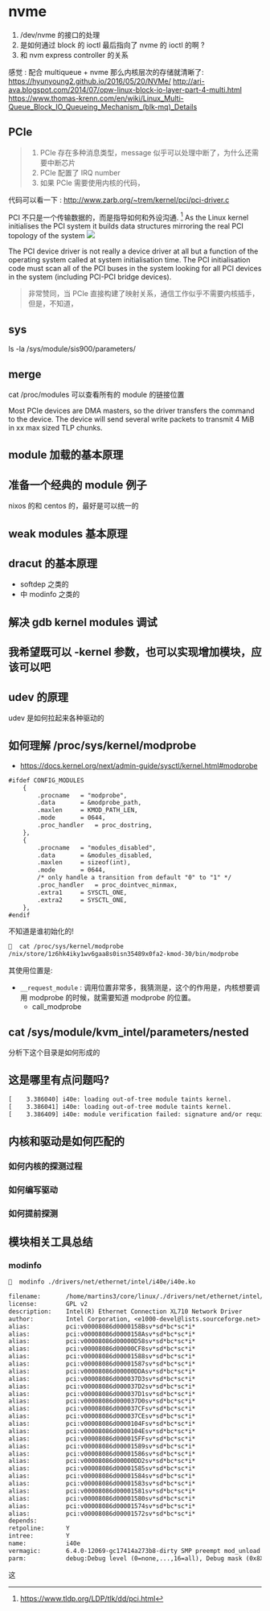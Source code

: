# nvme
1. /dev/nvme 的接口的处理
  1. 是如何通过 block 的 ioctl 最后指向了 nvme 的 ioctl 的啊 ?
2. 和 nvm express controller 的关系

感觉 : 配合 multiqueue + nvme 那么内核层次的存储就清晰了:
https://hyunyoung2.github.io/2016/05/20/NVMe/
http://ari-ava.blogspot.com/2014/07/opw-linux-block-io-layer-part-4-multi.html
https://www.thomas-krenn.com/en/wiki/Linux_Multi-Queue_Block_IO_Queueing_Mechanism_(blk-mq)_Details

## PCIe
> 1. PCIe 存在多种消息类型，message 似乎可以处理中断了，为什么还需要中断芯片
> 2. PCIe 配置了 IRQ number
> 3. 如果 PCIe 需要使用内核的代码，

代码可以看一下 :
http://www.zarb.org/~trem/kernel/pci/pci-driver.c


PCI 不只是一个传输数据的，而是指导如何和外设沟通. [^2]
As the Linux kernel initialises the PCI system it builds data structures mirroring the real PCI topology of the system
![](https://www.tldp.org/LDP/tlk/dd/pci-structures.gif)

The PCI device driver is not really a device driver at all but a function of the operating system called at system initialisation time. The PCI initialisation code must scan all of the PCI buses in the system looking for all PCI devices in the system (including PCI-PCI bridge devices).
> 非常赞同，当 PCIe 直接构建了映射关系，通信工作似乎不需要内核插手，但是，不知道，

## sys
ls -la /sys/module/sis900/parameters/

## merge
cat /proc/modules 可以查看所有的 module 的链接位置

Most PCIe devices are DMA masters, so the driver transfers the command to the device. The device will send several write packets to transmit 4 MiB in xx max sized TLP chunks.
[^1]: https://nvmexpress.org/wp-content/uploads/NVM_Express_1_2_Gold_20141209.pdf
[^2]: https://www.tldp.org/LDP/tlk/dd/pci.html
[^3]: https://stackoverflow.com/questions/27470885/how-does-dma-work-with-pci-express-devices

## module 加载的基本原理

## 准备一个经典的 module 例子
nixos 的和 centos 的，最好是可以统一的

## weak modules 基本原理

## dracut 的基本原理
- softdep 之类的
- 中 modinfo 之类的

## 解决 gdb kernel modules 调试

## 我希望既可以 -kernel 参数，也可以实现增加模块，应该可以吧

## udev 的原理
udev 是如何拉起来各种驱动的

## 如何理解 /proc/sys/kernel/modprobe
- https://docs.kernel.org/next/admin-guide/sysctl/kernel.html#modprobe

```txt
#ifdef CONFIG_MODULES
	{
		.procname	= "modprobe",
		.data		= &modprobe_path,
		.maxlen		= KMOD_PATH_LEN,
		.mode		= 0644,
		.proc_handler	= proc_dostring,
	},
	{
		.procname	= "modules_disabled",
		.data		= &modules_disabled,
		.maxlen		= sizeof(int),
		.mode		= 0644,
		/* only handle a transition from default "0" to "1" */
		.proc_handler	= proc_dointvec_minmax,
		.extra1		= SYSCTL_ONE,
		.extra2		= SYSCTL_ONE,
	},
#endif
```

不知道是谁初始化的!
```txt
🧀  cat /proc/sys/kernel/modprobe
/nix/store/1z6hk4iky1wv6gaa8s0isn35489x0fa2-kmod-30/bin/modprobe
```
其使用位置是:
- `__request_module` : 调用位置非常多，我猜测是，这个的作用是，内核想要调用 modprobe 的时候，就需要知道 modprobe 的位置。
  - call_modprobe

## cat /sys/module/kvm_intel/parameters/nested
分析下这个目录是如何形成的

## 这是哪里有点问题吗?

```txt
[    3.386040] i40e: loading out-of-tree module taints kernel.
[    3.386041] i40e: loading out-of-tree module taints kernel.
[    3.386409] i40e: module verification failed: signature and/or required key missing - tainting kernel
```


## 内核和驱动是如何匹配的

### 如何内核的探测过程


### 如何编写驱动


### 如何提前探测



## 模块相关工具总结

### modinfo
```txt
🤒  modinfo ./drivers/net/ethernet/intel/i40e/i40e.ko

filename:       /home/martins3/core/linux/./drivers/net/ethernet/intel/i40e/i40e.ko
license:        GPL v2
description:    Intel(R) Ethernet Connection XL710 Network Driver
author:         Intel Corporation, <e1000-devel@lists.sourceforge.net>
alias:          pci:v00008086d0000158Bsv*sd*bc*sc*i*
alias:          pci:v00008086d0000158Asv*sd*bc*sc*i*
alias:          pci:v00008086d00000D58sv*sd*bc*sc*i*
alias:          pci:v00008086d00000CF8sv*sd*bc*sc*i*
alias:          pci:v00008086d00001588sv*sd*bc*sc*i*
alias:          pci:v00008086d00001587sv*sd*bc*sc*i*
alias:          pci:v00008086d00000DDAsv*sd*bc*sc*i*
alias:          pci:v00008086d000037D3sv*sd*bc*sc*i*
alias:          pci:v00008086d000037D2sv*sd*bc*sc*i*
alias:          pci:v00008086d000037D1sv*sd*bc*sc*i*
alias:          pci:v00008086d000037D0sv*sd*bc*sc*i*
alias:          pci:v00008086d000037CFsv*sd*bc*sc*i*
alias:          pci:v00008086d000037CEsv*sd*bc*sc*i*
alias:          pci:v00008086d0000104Fsv*sd*bc*sc*i*
alias:          pci:v00008086d0000104Esv*sd*bc*sc*i*
alias:          pci:v00008086d000015FFsv*sd*bc*sc*i*
alias:          pci:v00008086d00001589sv*sd*bc*sc*i*
alias:          pci:v00008086d00001586sv*sd*bc*sc*i*
alias:          pci:v00008086d00000DD2sv*sd*bc*sc*i*
alias:          pci:v00008086d00001585sv*sd*bc*sc*i*
alias:          pci:v00008086d00001584sv*sd*bc*sc*i*
alias:          pci:v00008086d00001583sv*sd*bc*sc*i*
alias:          pci:v00008086d00001581sv*sd*bc*sc*i*
alias:          pci:v00008086d00001580sv*sd*bc*sc*i*
alias:          pci:v00008086d00001574sv*sd*bc*sc*i*
alias:          pci:v00008086d00001572sv*sd*bc*sc*i*
depends:
retpoline:      Y
intree:         Y
name:           i40e
vermagic:       6.4.0-12069-gc17414a273b8-dirty SMP preempt mod_unload modversions
parm:           debug:Debug level (0=none,...,16=all), Debug mask (0x8XXXXXXX) (uint)
```

这
